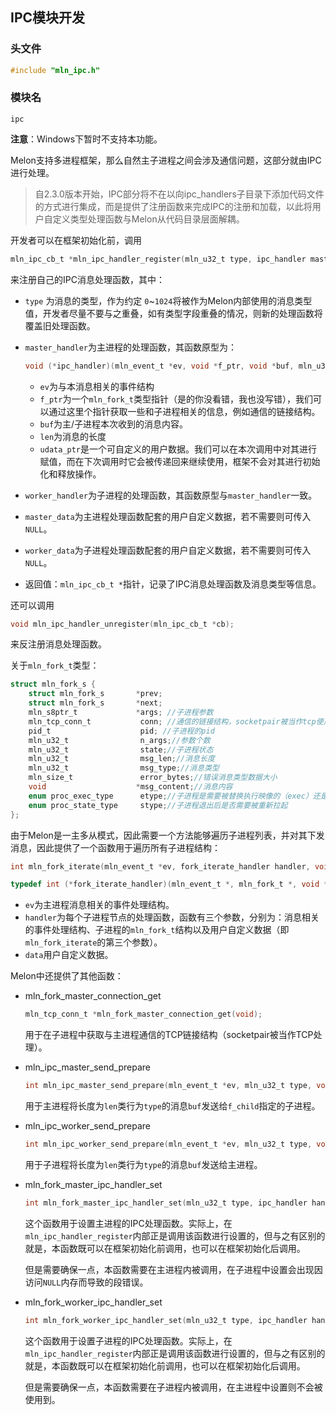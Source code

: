 ## IPC模块开发



### 头文件

```c
#include "mln_ipc.h"
```



### 模块名

`ipc`



**注意**：Windows下暂时不支持本功能。

Melon支持多进程框架，那么自然主子进程之间会涉及通信问题，这部分就由IPC进行处理。

> 自2.3.0版本开始，IPC部分将不在以向ipc_handlers子目录下添加代码文件的方式进行集成，而是提供了注册函数来完成IPC的注册和加载，以此将用户自定义类型处理函数与Melon从代码目录层面解耦。

开发者可以在框架初始化前，调用

```c
mln_ipc_cb_t *mln_ipc_handler_register(mln_u32_t type, ipc_handler master_handler, ipc_handler worker_handler, void *master_data, void *worker_data);
```

来注册自己的IPC消息处理函数，其中：

- `type` 为消息的类型，作为约定 `0`~`1024`将被作为Melon内部使用的消息类型值，开发者尽量不要与之重叠，如有类型字段重叠的情况，则新的处理函数将覆盖旧处理函数。

- `master_handler`为主进程的处理函数，其函数原型为：

  ```c
  void (*ipc_handler)(mln_event_t *ev, void *f_ptr, void *buf, mln_u32_t len, void **udata_ptr);
  ```

  - `ev`为与本消息相关的事件结构
  - `f_ptr`为一个`mln_fork_t`类型指针（是的你没看错，我也没写错），我们可以通过这里个指针获取一些和子进程相关的信息，例如通信的链接结构。
  - `buf`为主/子进程本次收到的消息内容。
  - `len`为消息的长度
  - `udata_ptr`是一个可自定义的用户数据。我们可以在本次调用中对其进行赋值，而在下次调用时它会被传递回来继续使用，框架不会对其进行初始化和释放操作。

- `worker_handler`为子进程的处理函数，其函数原型与`master_handler`一致。

- `master_data`为主进程处理函数配套的用户自定义数据，若不需要则可传入`NULL`。

- `worker_data`为子进程处理函数配套的用户自定义数据，若不需要则可传入`NULL`。

- 返回值：`mln_ipc_cb_t *`指针，记录了IPC消息处理函数及消息类型等信息。


还可以调用

```c
void mln_ipc_handler_unregister(mln_ipc_cb_t *cb);
```
来反注册消息处理函数。



关于`mln_fork_t`类型：

```c
struct mln_fork_s {
    struct mln_fork_s       *prev;
    struct mln_fork_s       *next;
    mln_s8ptr_t             *args; //子进程参数
    mln_tcp_conn_t           conn; //通信的链接结构，socketpair被当作tcp使用
    pid_t                    pid; //子进程的pid
    mln_u32_t                n_args;//参数个数
    mln_u32_t                state;//子进程状态
    mln_u32_t                msg_len;//消息长度
    mln_u32_t                msg_type;//消息类型
    mln_size_t               error_bytes;//错误消息类型数据大小
    void                    *msg_content;//消息内容
    enum proc_exec_type      etype;//子进程是需要被替换执行映像的（exec）还是不需要的
    enum proc_state_type     stype;//子进程退出后是否需要被重新拉起
};
```



由于Melon是一主多从模式，因此需要一个方法能够遍历子进程列表，并对其下发消息，因此提供了一个函数用于遍历所有子进程结构：

```c
int mln_fork_iterate(mln_event_t *ev, fork_iterate_handler handler, void *data);

typedef int (*fork_iterate_handler)(mln_event_t *, mln_fork_t *, void *);
```

- `ev`为主进程消息相关的事件处理结构。
- `handler`为每个子进程节点的处理函数，函数有三个参数，分别为：消息相关的事件处理结构、子进程的`mln_fork_t`结构以及用户自定义数据（即`mln_fork_iterate`的第三个参数）。
- `data`用户自定义数据。



Melon中还提供了其他函数：

- mln_fork_master_connection_get

  ```c
  mln_tcp_conn_t *mln_fork_master_connection_get(void);
  ```

  用于在子进程中获取与主进程通信的TCP链接结构（socketpair被当作TCP处理）。

- mln_ipc_master_send_prepare

  ```c
  int mln_ipc_master_send_prepare(mln_event_t *ev, mln_u32_t type, void *buf, mln_size_t len, mln_fork_t *f_child);
  ```

  用于主进程将长度为`len`类行为`type`的消息`buf`发送给`f_child`指定的子进程。

- mln_ipc_worker_send_prepare

  ```c
  int mln_ipc_worker_send_prepare(mln_event_t *ev, mln_u32_t type, void *msg, mln_size_t len);
  ```

  用于子进程将长度为`len`类行为`type`的消息`buf`发送给主进程。

- mln_fork_master_ipc_handler_set

  ```c
  int mln_fork_master_ipc_handler_set(mln_u32_t type, ipc_handler handler, void *data);
  ```

  这个函数用于设置主进程的IPC处理函数。实际上，在`mln_ipc_handler_register`内部正是调用该函数进行设置的，但与之有区别的就是，本函数既可以在框架初始化前调用，也可以在框架初始化后调用。

  但是需要确保一点，本函数需要在主进程内被调用，在子进程中设置会出现因访问`NULL`内存而导致的段错误。

- mln_fork_worker_ipc_handler_set

  ```c
  int mln_fork_worker_ipc_handler_set(mln_u32_t type, ipc_handler handler, void *data);
  ```

  这个函数用于设置子进程的IPC处理函数。实际上，在`mln_ipc_handler_register`内部正是调用该函数进行设置的，但与之有区别的就是，本函数既可以在框架初始化前调用，也可以在框架初始化后调用。

  但是需要确保一点，本函数需要在子进程内被调用，在主进程中设置则不会被使用到。
